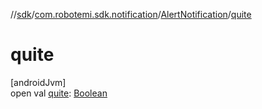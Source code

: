 //[sdk](../../../index.md)/[com.robotemi.sdk.notification](../index.md)/[AlertNotification](index.md)/[quite](quite.md)

# quite

[androidJvm]\
open val [quite](quite.md): [Boolean](https://kotlinlang.org/api/latest/jvm/stdlib/kotlin/-boolean/index.html)
